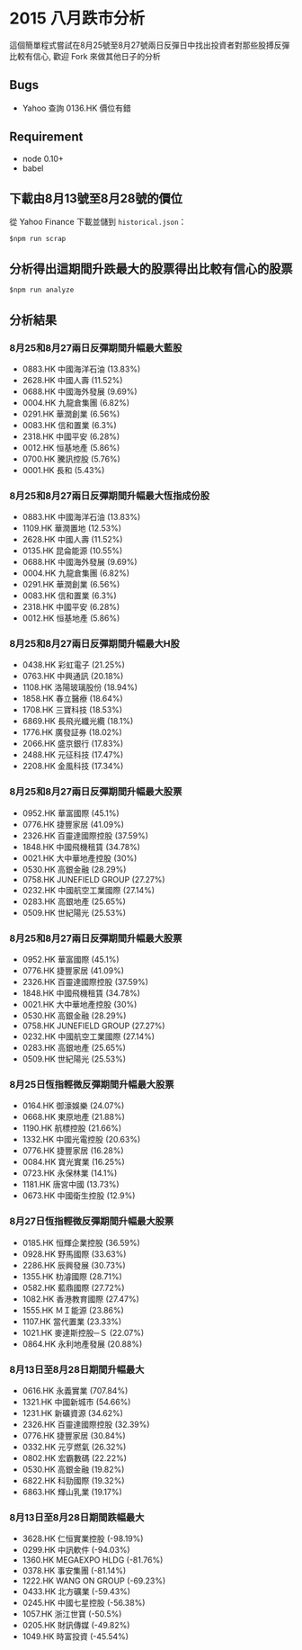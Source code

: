 # 2015 八月跌市分析
這個簡單程式嘗試在8月25號至8月27號兩日反彈日中找出投資者對那些股搏反彈比較有信心,
歡迎 Fork 來做其他日子的分析

## Bugs
- Yahoo 查詢 0136.HK 價位有錯

## Requirement
- node 0.10+
- babel

## 下載由8月13號至8月28號的價位

從 Yahoo Finance 下載並儲到 `historical.json`：

`$npm run scrap`

## 分析得出這期間升跌最大的股票得出比較有信心的股票

`$npm run analyze`

## 分析結果

### 8月25和8月27兩日反彈期間升幅最大藍股

- 0883.HK 中國海洋石油 (13.83%)
- 2628.HK 中國人壽 (11.52%)
- 0688.HK 中國海外發展 (9.69%)
- 0004.HK 九龍倉集團 (6.82%)
- 0291.HK 華潤創業 (6.56%)
- 0083.HK 信和置業 (6.3%)
- 2318.HK 中國平安 (6.28%)
- 0012.HK 恒基地產 (5.86%)
- 0700.HK 騰訊控股 (5.76%)
- 0001.HK 長和 (5.43%)
### 8月25和8月27兩日反彈期間升幅最大恆指成份股

- 0883.HK 中國海洋石油 (13.83%)
- 1109.HK 華潤置地 (12.53%)
- 2628.HK 中國人壽 (11.52%)
- 0135.HK 昆侖能源 (10.55%)
- 0688.HK 中國海外發展 (9.69%)
- 0004.HK 九龍倉集團 (6.82%)
- 0291.HK 華潤創業 (6.56%)
- 0083.HK 信和置業 (6.3%)
- 2318.HK 中國平安 (6.28%)
- 0012.HK 恒基地產 (5.86%)
### 8月25和8月27兩日反彈期間升幅最大H股

- 0438.HK 彩虹電子 (21.25%)
- 0763.HK 中興通訊 (20.18%)
- 1108.HK 洛陽玻璃股份 (18.94%)
- 1858.HK 春立醫療 (18.64%)
- 1708.HK 三寶科技 (18.53%)
- 6869.HK 長飛光纖光纜 (18.1%)
- 1776.HK 廣發証券 (18.02%)
- 2066.HK 盛京銀行 (17.83%)
- 2488.HK 元征科技 (17.47%)
- 2208.HK 金風科技 (17.34%)
### 8月25和8月27兩日反彈期間升幅最大股票

- 0952.HK 華富國際 (45.1%)
- 0776.HK 捷豐家居 (41.09%)
- 2326.HK 百靈達國際控股 (37.59%)
- 1848.HK 中國飛機租賃 (34.78%)
- 0021.HK 大中華地產控股 (30%)
- 0530.HK 高銀金融 (28.29%)
- 0758.HK JUNEFIELD GROUP (27.27%)
- 0232.HK 中國航空工業國際 (27.14%)
- 0283.HK 高銀地產 (25.65%)
- 0509.HK 世紀陽光 (25.53%)
### 8月25和8月27兩日反彈期間升幅最大股票

- 0952.HK 華富國際 (45.1%)
- 0776.HK 捷豐家居 (41.09%)
- 2326.HK 百靈達國際控股 (37.59%)
- 1848.HK 中國飛機租賃 (34.78%)
- 0021.HK 大中華地產控股 (30%)
- 0530.HK 高銀金融 (28.29%)
- 0758.HK JUNEFIELD GROUP (27.27%)
- 0232.HK 中國航空工業國際 (27.14%)
- 0283.HK 高銀地產 (25.65%)
- 0509.HK 世紀陽光 (25.53%)
### 8月25日恆指輕微反彈期間升幅最大股票

- 0164.HK 御濠娛樂 (24.07%)
- 0668.HK 東原地產 (21.88%)
- 1190.HK 航標控股 (21.66%)
- 1332.HK 中國光電控股 (20.63%)
- 0776.HK 捷豐家居 (16.28%)
- 0084.HK 寶光實業 (16.25%)
- 0723.HK 永保林業 (14.1%)
- 1181.HK 唐宮中國 (13.73%)
- 0673.HK 中國衛生控股 (12.9%)
### 8月27日恆指輕微反彈期間升幅最大股票

- 0185.HK 恒輝企業控股 (36.59%)
- 0928.HK 野馬國際 (33.63%)
- 2286.HK 辰興發展 (30.73%)
- 1355.HK 朸濬國際 (28.71%)
- 0582.HK 藍鼎國際 (27.72%)
- 1082.HK 香港教育國際 (27.47%)
- 1555.HK ＭＩ能源 (23.86%)
- 1107.HK 當代置業 (23.33%)
- 1021.HK 麥達斯控股─Ｓ (22.07%)
- 0864.HK 永利地產發展 (20.88%)
### 8月13日至8月28日期間升幅最大

- 0616.HK 永義實業 (707.84%)
- 1321.HK 中國新城市 (54.66%)
- 1231.HK 新礦資源 (34.62%)
- 2326.HK 百靈達國際控股 (32.39%)
- 0776.HK 捷豐家居 (30.84%)
- 0332.HK 元亨燃氣 (26.32%)
- 0802.HK 宏霸數碼 (22.22%)
- 0530.HK 高銀金融 (19.82%)
- 6822.HK 科勁國際 (19.32%)
- 6863.HK 輝山乳業 (19.17%)
### 8月13日至8月28日期間跌幅最大

- 3628.HK 仁恒實業控股 (-98.19%)
- 0299.HK 中訊軟件 (-94.03%)
- 1360.HK MEGAEXPO HLDG (-81.76%)
- 0378.HK 事安集團 (-81.14%)
- 1222.HK WANG ON GROUP (-69.23%)
- 0433.HK 北方礦業 (-59.43%)
- 0245.HK 中國七星控股 (-56.38%)
- 1057.HK 浙江世寶 (-50.5%)
- 0205.HK 財訊傳媒 (-49.82%)
- 1049.HK 時富投資 (-45.54%)
